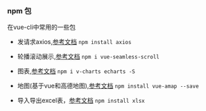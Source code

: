 ### npm 包
在vue-cli中常用的一些包

- 发请求axios,[参考文档](https://www.kancloud.cn/yunye/axios/234845)
`npm install axios`

- 轮播滚动展示,[参考文档](https://www.npmjs.com/package/vue-seamless-scroll)
`npm i vue-seamless-scroll`

- 图表,[参考文档](https://v-charts.js.org/#/)
`npm i v-charts echarts -S`

- 地图(基于vue和高德地图),[参考文档](https://elemefe.github.io/vue-amap/#/)
`npm install vue-amap --save`

- 导入导出excel表，[参考文档](https://github.com/stardew516/xlsxDwonload)
`npm install xlsx`